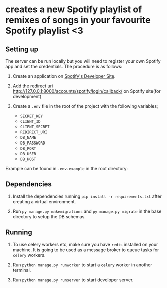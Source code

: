 # creates a new Spotify playlist of remixes of songs in your favourite Spotify playlist <3

## Setting up

The server can be run locally but you will need to register your own Spotify app and set the credentials. The procedure is as follows:

1. Create an application on [Spotify's Developer Site](https://developer.spotify.com/my-applications/).

2. Add the redirect uri http://127.0.0.1:8000/accounts/spotify/login/callback/ on Spotify site(for development)


3. Create a `.env` file in the root of the project with the following variables;

    - `SECRET_KEY`
    - `CLIENT_ID`
    - `CLIENT_SECRET`
    - `REDIRECT_URI`
    - `DB_NAME`
    - `DB_PASSWORD`
    - `DB_PORT`
    - `DB_USER`
    - `DB_HOST` 

Example can be found in `.env.example` in the root directory:

## Dependencies

1. Install the dependencies running `pip install -r requirements.txt` after creating a virtual environment.

2. Run `py manage.py makemigrations` and `py manage.py migrate` in the base directory to setup the DB schemas.

## Running
1. To use celery workers etc, make sure you have `redis` installed on your machine. It is going to be used as a message broker to queue tasks for `celery` workers.

2. Run `python manage.py runworker` to start a `celery` worker in another terminal.

3. Run `python manage.py runserver` to start developer server.


